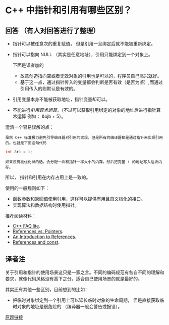# C++ 中指针和引用有哪些区别？

## 回答 （有人对回答进行了整理）

- 指针可以被任意次的重复赋值， 但是引用一旦绑定后就不能被重新绑定。
- 指针可以指向 NULL （其实是任意地址），引用只能绑定到一个对象上。
  
  下面是译者加的
  - 故意创造指向空或者无效对象的引用也是可以的，程序员自己高兴就好。
  - 基于这一点，通过指针传入的变量都会判断是否有效（是否为*空*）,而通过引用传入的则默认是有效的。
- 引用变量本身不能被获取地址，指针变量却可以。
- 不能进行*引用算术运算*。（不过可以获取引用绑定的对象的地址后进行指针算术运算 例如： &ojb + 5）。

澄清一个容易误解的点：

    虽然 C++ 标准极力避免引导编译器对引用的实现。但是所有的编译器都是通过指针来实现引用的。也就是下面这句代码

```cpp
int &ri = i;
```

    如果没有被优化掉的话，会分配一块和指针一样大小的内存，然后把变量 i 的地址写入这块内存。

所以， 指针和引用在内存占用上是一致的。

使用的一般规则如下：

- 函数参数和返回值使用引用，这样可以提供有用且自文档化的接口。
- 实现算法和数据结构时使用指针。

推荐阅读材料：

- [C++ FAQ lite](http://yosefk.com/c++fqa/ref.html).
- [References vs. Pointers](http://www.embedded.com/electronics-blogs/programming-pointers/4023307/References-vs-Pointers).
- [An Introduction to References](http://www.embedded.com/electronics-blogs/programming-pointers/4024641/An-Introduction-to-References).
- [References and const](http://www.embedded.com/electronics-blogs/programming-pointers/4023290/References-and-const).
  
## 译者注

关于引用和指针的使用场景这只是一家之言。不同的编码规范有各自不同的理解和要求，就像代码风格没有高下之分，适合自己使用场景的就是最好的。

其实还有其他一些区别，目前想到的比如：

- 把临时对象绑定到一个引用上可以延长临时对象的生命周期， 但是直接获取临时对象的地址是很危险的 （编译器一般会警告或报错）。

[原题链接](https://stackoverflow.com/questions/57483/what-are-the-differences-between-a-pointer-variable-and-a-reference-variable-in?page=1&tab=votes#tab-top)
